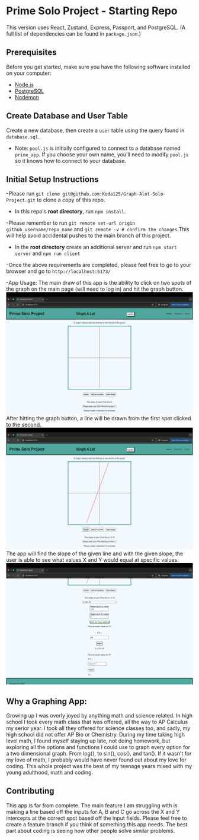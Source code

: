 # Prime Solo Project - Starting Repo

This version uses React, Zustand, Express, Passport, and PostgreSQL. (A full list of dependencies can be found in `package.json`.)

## Prerequisites

Before you get started, make sure you have the following software installed on your computer:

- [Node.js](https://nodejs.org/en)
- [PostgreSQL](https://www.postgresql.org)
- [Nodemon](https://nodemon.io)

## Create Database and User Table

Create a new database, then create a `user` table using the query found in `database.sql`.

* Note: `pool.js` is initially configured to connect to a database named `prime_app`. If you choose your own name, you'll need to modify `pool.js` so it knows how to connect to your database.

## Initial Setup Instructions
-Please run `git clone git@github.com:Koda125/Graph-Alot-Solo-Project.git` to clone a copy of this repo.

- In this repo's **root directory**, run `npm install`.

-Please remember to run `git remote set-url origin github_username/repo_name`
and
`git remote -v # confirm the changes`
This will help avoid accidental pushes to the main branch of this project.

- In the **root directory** create an additional server and run `npm start server` and `npm run client`

-Once the above requirements are completed, please feel free to go to your browser and go to `http://localhost:5173/`

-App Usage:
The main draw of this app is the ability to click on two spots of the graph on the main page (will need to log in) and hit the graph button. 
![Graph Alot HomePage](public/ReadMePhotos/Graph-Alot-Home-Page.png)
After hitting the graph button, a line will be drawn from the first spot clicked to the second.
![Graphed Line](public/ReadMePhotos/graph-alot-drawn-line.png)
The app will find the slope of the given line and with the given slope, the user is able to see what values X and Y would equal at specific values.
![X Value Found](public/ReadMePhotos/Graph-Alot-Find-X.png)


## Why a Graphing App:
Growing up I was overly joyed by anything math and science related. In high school I took every math class that was offered, all the way to AP Calculus my serior year. I took all they offered for science classes too, and sadly, my high school did not offer AP Bio or Chemistry. During my time taking high level math, I found myself staying up late, not doing homework, but exploring all the options and functions I could use to graph every option for a two dimensional graph. From log(), to sin(), cos(), and tan(). If it wasn't for my love of math, I probably would have never found out about my love for coding. This whole project was the best of my teenage years mixed with my young adulthood, math and coding. 



## Contributing
This app is far from complete. The main feature I am struggling with is making a line based off the inputs for A, B and C go across the X and Y intercepts at the correct spot based off the input fields. Please feel free to create a feature branch if you think of something this app needs. The best part about coding is seeing how other people solve similar problems. 


